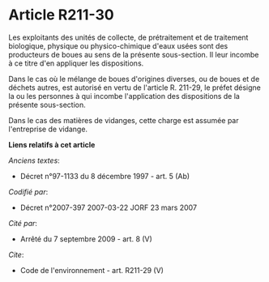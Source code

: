 # Article R211-30

Les exploitants des unités de collecte, de prétraitement et de traitement biologique, physique ou physico-chimique d'eaux
usées sont des producteurs de boues au sens de la présente sous-section. Il leur incombe à ce titre d'en appliquer les
dispositions. 

Dans le cas où le mélange de boues d'origines diverses, ou de boues et de déchets autres, est autorisé en vertu de l'article
R. 211-29, le préfet désigne la ou les personnes à qui incombe l'application des dispositions de la présente sous-section. 

Dans le cas des matières de vidanges, cette charge est assumée par l'entreprise de vidange.

**Liens relatifs à cet article**

_Anciens textes_:

  - Décret n°97-1133 du 8 décembre 1997 - art. 5 (Ab)

_Codifié par_:

  - Décret n°2007-397 2007-03-22 JORF 23 mars 2007

_Cité par_:

  - Arrêté du 7 septembre 2009 - art. 8 (V)

_Cite_:

  - Code de l'environnement - art. R211-29 (V)
